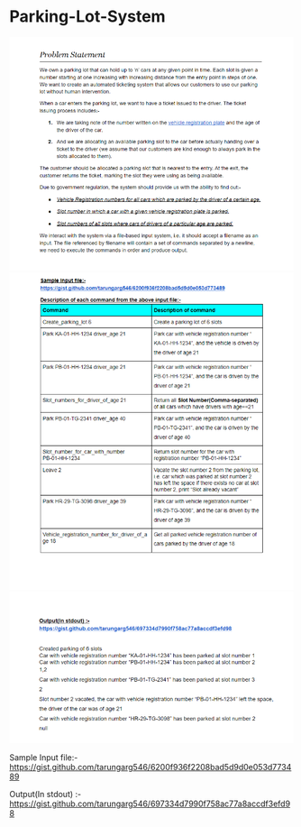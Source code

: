 # Parking-Lot-System   
  
<img src="image\img1.png">  
<img src="image\img2.png">  
<img src="image\img3.png">  
 
 
 
Sample Input file:-  https://gist.github.com/tarungarg546/6200f936f2208bad5d9d0e053d773489

 
Output(In stdout) :- https://gist.github.com/tarungarg546/697334d7990f758ac77a8accdf3efd98
 

